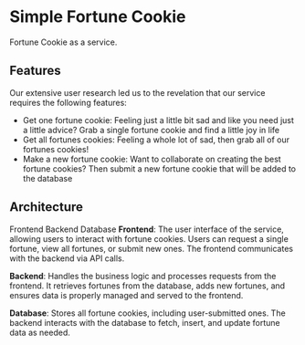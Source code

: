 # Simple Fortune Cookie

Fortune Cookie as a service.

## Features

Our extensive user research led us to the revelation that our service requires the following features:

- Get one fortune cookie: Feeling just a little bit sad and like you need just a little advice? Grab a single fortune cookie and find a little joy in life
- Get all fortunes cookies: Feeling a whole lot of sad, then grab all of our fortunes cookies!
- Make a new fortune cookie: Want to collaborate on creating the best fortune cookies? Then submit a new fortune cookie that will be added to the database

## Architecture

Frontend
Backend
Database
**Frontend**: The user interface of the service, allowing users to interact with fortune cookies. Users can request a single fortune, view all fortunes, or submit new ones. The frontend communicates with the backend via API calls.

**Backend**: Handles the business logic and processes requests from the frontend. It retrieves fortunes from the database, adds new fortunes, and ensures data is properly managed and served to the frontend.

**Database**: Stores all fortune cookies, including user-submitted ones. The backend interacts with the database to fetch, insert, and update fortune data as needed.
